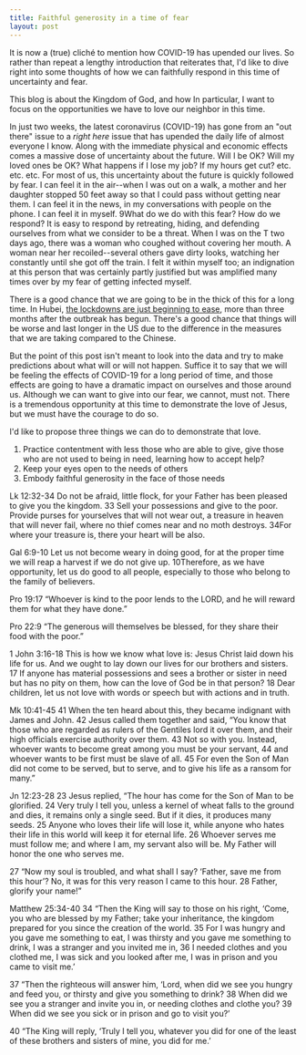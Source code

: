 ```yaml
---
title: Faithful generosity in a time of fear
layout: post
---
```


It is now a (true) cliché to mention how COVID-19 has upended our lives. So rather than repeat a lengthy introduction that reiterates that, I'd like to dive right into some thoughts of how we can faithfully respond in this time of uncertainty and fear. 

This blog is about the Kingdom of God, and how 
In particular, I want to focus on the opportunities we have to love our neighbor in this time.

In just two weeks, the latest coronavirus (COVID-19) has gone from an "out there" issue to a *right here* issue that has upended the daily life of almost everyone I know. Along with the immediate physical and economic effects comes a massive dose of uncertainty about the future. Will I be OK? Will my loved ones be OK? What happens if I lose my job? If my hours get cut? etc. etc. etc. For most of us, this uncertainty about the future is quickly followed by fear. I can feel it in the air--when I was out on a walk, a mother and her daughter stopped 50 feet away so that I could pass without getting near them. I can feel it in the news, in my conversations with people on the phone. I can feel it in myself.
9What do we do with this fear? How do we respond? It is easy to respond by retreating, hiding, and defending ourselves from what we consider to be a threat. When I was on the T two days ago, there was a woman who coughed without covering her mouth. A woman near her recoiled--several others gave dirty looks, watching her constantly until she got off the train. I felt it within myself too; an indignation at this person that was certainly partly justified but was amplified many times over by my fear of getting infected myself. 

There is a good chance that we are going to be in the thick of this for a long time. In Hubei, [the lockdowns are just beginning to ease](https://foreignpolicy.com/2020/03/11/china-new-normal-coronavirus-pandemic-quarantine-ai-fen-propaganda/), more than three months after the outbreak has begun. There's a good chance that things will be worse and last longer in the US due to the difference in the measures that we are taking compared to the Chinese. 

But the point of this post isn't meant to look into the data and try to make predictions about what will or will not happen. Suffice it to say that we will be feeling the effects of COVID-19 for a long period of time, and those effects are going to have a dramatic impact on ourselves and those around us. Although we can want to give into our fear, we cannot, must not. There is a tremendous opportunity at this time to demonstrate the love of Jesus, but we must have the courage to do so.

I'd like to propose three things we can do to demonstrate that love. 

1. Practice contentment with less
	those who are able to give, give
	those who are not used to being in need, learning how to accept help?
2. Keep your eyes open to the needs of others
3. Embody faithful generosity in the face of those needs

Lk 12:32-34
Do not be afraid, little flock, for your Father has been pleased to give you the kingdom. 33 Sell your possessions and give to the poor. Provide purses for yourselves that will not wear out, a treasure in heaven that will never fail, where no thief comes near and no moth destroys. 34For where your treasure is, there your heart will be also.

Gal 6:9-10
Let us not become weary in doing good, for at the proper time we will reap a harvest if we do not give up. 10Therefore, as we have opportunity, let us do good to all people, especially to those who belong to the family of believers.

Pro 19:17
“Whoever is kind to the poor lends to the LORD, and he will reward them for what they have done.”

Pro 22:9
“The generous will themselves be blessed, for they share their food with the poor.”

1 John 3:16-18
This is how we know what love is: Jesus Christ laid down his life for us. And we ought to lay down our lives for our brothers and sisters. 17 If anyone has material possessions and sees a brother or sister in need but has no pity on them, how can the love of God be in that person? 18 Dear children, let us not love with words or speech but with actions and in truth.


Mk 10:41-45
41 When the ten heard about this, they became indignant with James and John. 42 Jesus called them together and said, “You know that those who are regarded as rulers of the Gentiles lord it over them, and their high officials exercise authority over them. 43 Not so with you. Instead, whoever wants to become great among you must be your servant, 44 and whoever wants to be first must be slave of all. 45 For even the Son of Man did not come to be served, but to serve, and to give his life as a ransom for many.”

Jn 12:23-28
23 Jesus replied, “The hour has come for the Son of Man to be glorified. 24 Very truly I tell you, unless a kernel of wheat falls to the ground and dies, it remains only a single seed. But if it dies, it produces many seeds. 25 Anyone who loves their life will lose it, while anyone who hates their life in this world will keep it for eternal life. 26 Whoever serves me must follow me; and where I am, my servant also will be. My Father will honor the one who serves me.

27 “Now my soul is troubled, and what shall I say? ‘Father, save me from this hour’? No, it was for this very reason I came to this hour. 28 Father, glorify your name!”


Matthew 25:34-40
34 “Then the King will say to those on his right, ‘Come, you who are blessed by my Father; take your inheritance, the kingdom prepared for you since the creation of the world. 35 For I was hungry and you gave me something to eat, I was thirsty and you gave me something to drink, I was a stranger and you invited me in, 36 I needed clothes and you clothed me, I was sick and you looked after me, I was in prison and you came to visit me.’

37 “Then the righteous will answer him, ‘Lord, when did we see you hungry and feed you, or thirsty and give you something to drink? 38 When did we see you a stranger and invite you in, or needing clothes and clothe you? 39 When did we see you sick or in prison and go to visit you?’

40 “The King will reply, ‘Truly I tell you, whatever you did for one of the least of these brothers and sisters of mine, you did for me.’